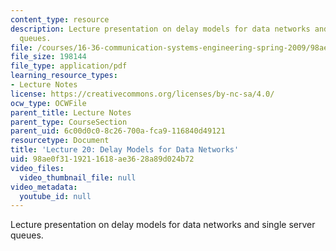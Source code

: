 ```yaml
---
content_type: resource
description: Lecture presentation on delay models for data networks and single server
  queues.
file: /courses/16-36-communication-systems-engineering-spring-2009/98ae0f3119211618ae3628a89d024b72_MIT16_36s09_lec20.pdf
file_size: 198144
file_type: application/pdf
learning_resource_types:
- Lecture Notes
license: https://creativecommons.org/licenses/by-nc-sa/4.0/
ocw_type: OCWFile
parent_title: Lecture Notes
parent_type: CourseSection
parent_uid: 6c00d0c0-8c26-700a-fca9-116840d49121
resourcetype: Document
title: 'Lecture 20: Delay Models for Data Networks'
uid: 98ae0f31-1921-1618-ae36-28a89d024b72
video_files:
  video_thumbnail_file: null
video_metadata:
  youtube_id: null
---
```

Lecture presentation on delay models for data networks and single server queues.